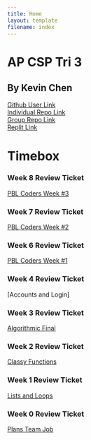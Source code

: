 ```yaml
---
title: Home
layout: template
filename: index
--- 
```


# AP CSP Tri 3

## By Kevin Chen
[Github User Link](https://github.com/Kevinc023032)<br>
[Individual Repo Link](https://github.com/Kevinc023032/Tri-3-Thingy)<br>
[Group Repo Link](https://github.com/kar722/CSPTri3/tree/gh-pages)<br>
[Replit Link](https://replit.com/@KevinChen138/Tri-3-Thingy#.replit) <br>

# Timebox

### Week 8 Review Ticket
[PBL Coders Week #3](https://github.com/Kevinc023032/Tri-3-Thingy/issues/10)<br>

### Week 7 Review Ticket
[PBL Coders Week #2](https://github.com/Kevinc023032/Tri-3-Thingy/issues/9)<br>

### Week 6 Review Ticket
[PBL Coders Week #1](https://github.com/Kevinc023032/Tri-3-Thingy/issues/8)<br>

### Week 4 Review Ticket
[Accounts and Login]

### Week 3 Review Ticket
[Algorithmic Final](https://github.com/Kevinc023032/Tri-3-Thingy/issues/5)<br>

### Week 2 Review Ticket
[Classy Functions](https://github.com/Kevinc023032/Tri-3-Thingy/issues/3)<br>

### Week 1 Review Ticket
[Lists and Loops](https://github.com/Kevinc023032/Tri-3-Thingy/issues/2)<br>

### Week 0 Review Ticket
[Plans Team Job](https://github.com/Kevinc023032/Tri-3-Thingy/issues/1)<br>
